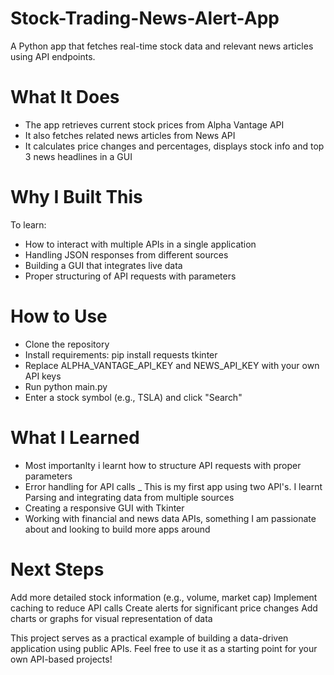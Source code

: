 # Stock-Trading-News-Alert-App
A Python app that fetches real-time stock data and relevant news articles using API endpoints.

# What It Does
- The app retrieves current stock prices from Alpha Vantage API
- It also fetches related news articles from News API
- It calculates price changes and percentages, displays stock info and top 3 news headlines in a GUI

# Why I Built This
To learn:
- How to interact with multiple APIs in a single application
- Handling JSON responses from different sources
- Building a GUI that integrates live data
- Proper structuring of API requests with parameters

# How to Use
- Clone the repository
- Install requirements: pip install requests tkinter
- Replace ALPHA_VANTAGE_API_KEY and NEWS_API_KEY with your own API keys
- Run python main.py
- Enter a stock symbol (e.g., TSLA) and click "Search"

# What I Learned
- Most importanlty i learnt how to structure API requests with proper parameters
- Error handling for API calls
_ This is my first app using two API's. I learnt Parsing and integrating data from multiple sources
- Creating a responsive GUI with Tkinter
- Working with financial and news data APIs, something I am passionate about and looking to build more apps around

# Next Steps
Add more detailed stock information (e.g., volume, market cap)
Implement caching to reduce API calls
Create alerts for significant price changes
Add charts or graphs for visual representation of data

This project serves as a practical example of building a data-driven application using public APIs. Feel free to use it as a starting point for your own API-based projects!
